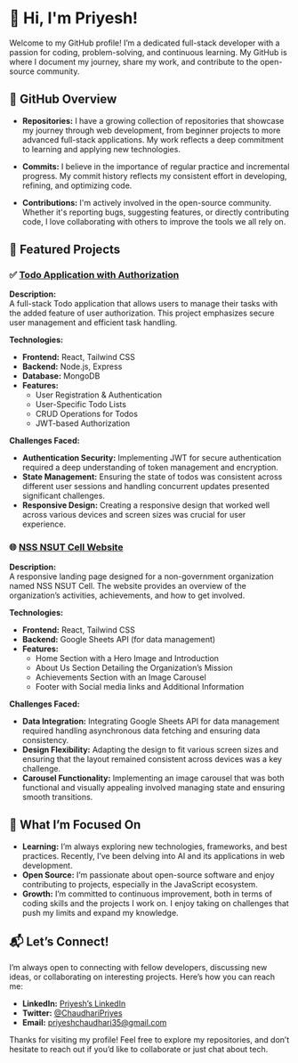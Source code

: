 # 👋 Hi, I'm Priyesh!

Welcome to my GitHub profile! I’m a dedicated full-stack developer with a passion for coding, problem-solving, and continuous learning. My GitHub is where I document my journey, share my work, and contribute to the open-source community.

## 🌟 GitHub Overview
- **Repositories:** I have a growing collection of repositories that showcase my journey through web development, from beginner projects to more advanced full-stack applications. My work reflects a deep commitment to learning and applying new technologies.

- **Commits:** I believe in the importance of regular practice and incremental progress. My commit history reflects my consistent effort in developing, refining, and optimizing code.

- **Contributions:** I'm actively involved in the open-source community. Whether it's reporting bugs, suggesting features, or directly contributing code, I love collaborating with others to improve the tools we all rely on.

## 🔨 Featured Projects

### ✅ [Todo Application with Authorization](https://github.com/Priyesh1311421/Todo-application-with-authorization)
**Description:**  
A full-stack Todo application that allows users to manage their tasks with the added feature of user authorization. This project emphasizes secure user management and efficient task handling.

**Technologies:**
- **Frontend:** React, Tailwind CSS
- **Backend:** Node.js, Express
- **Database:** MongoDB
- **Features:**
  - User Registration & Authentication
  - User-Specific Todo Lists
  - CRUD Operations for Todos
  - JWT-based Authorization

**Challenges Faced:**
- **Authentication Security:** Implementing JWT for secure authentication required a deep understanding of token management and encryption.
- **State Management:** Ensuring the state of todos was consistent across different user sessions and handling concurrent updates presented significant challenges.
- **Responsive Design:** Creating a responsive design that worked well across various devices and screen sizes was crucial for user experience.

### 🌐 [NSS NSUT Cell Website](https://github.com/Priyesh1311421/NSS-Frontend)
**Description:**  
A responsive landing page designed for a non-government organization named NSS NSUT Cell. The website provides an overview of the organization’s activities, achievements, and how to get involved.

**Technologies:**
- **Frontend:** React, Tailwind CSS
- **Backend:** Google Sheets API (for data management)
- **Features:**
  - Home Section with a Hero Image and Introduction
  - About Us Section Detailing the Organization’s Mission
  - Achievements Section with an Image Carousel
  - Footer with Social media links and Additional Information

**Challenges Faced:**
- **Data Integration:** Integrating Google Sheets API for data management required handling asynchronous data fetching and ensuring data consistency.
- **Design Flexibility:** Adapting the design to fit various screen sizes and ensuring that the layout remained consistent across devices was a key challenge.
- **Carousel Functionality:** Implementing an image carousel that was both functional and visually appealing involved managing state and ensuring smooth transitions.

## 🎯 What I’m Focused On
- **Learning:** I’m always exploring new technologies, frameworks, and best practices. Recently, I’ve been delving into AI and its applications in web development.
- **Open Source:** I’m passionate about open-source software and enjoy contributing to projects, especially in the JavaScript ecosystem.
- **Growth:** I’m committed to continuous improvement, both in terms of coding skills and the projects I work on. I enjoy taking on challenges that push my limits and expand my knowledge.

## 📬 Let’s Connect!
I’m always open to connecting with fellow developers, discussing new ideas, or collaborating on interesting projects. Here’s how you can reach me:

- **LinkedIn:** [Priyesh’s LinkedIn](https://www.linkedin.com/in/priyesh-chaudhari/)
- **Twitter:** [@ChaudhariPriyes](https://x.com/ChaudhariPriyes)
- **Email:** priyeshchaudhari35@gmail.com

Thanks for visiting my profile! Feel free to explore my repositories, and don’t hesitate to reach out if you’d like to collaborate or just chat about tech.
